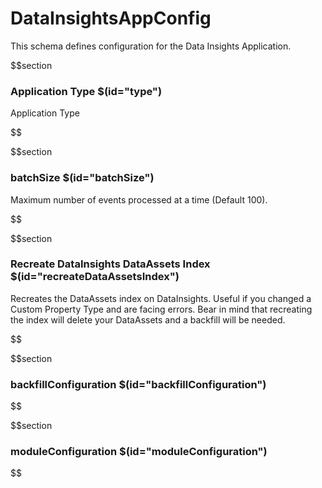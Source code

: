 # DataInsightsAppConfig

This schema defines configuration for the Data Insights Application.

$$section
### Application Type $(id="type")

Application Type

$$

$$section
### batchSize $(id="batchSize")

Maximum number of events processed at a time (Default 100).

$$

$$section
### Recreate DataInsights DataAssets Index $(id="recreateDataAssetsIndex")

Recreates the DataAssets index on DataInsights. Useful if you changed a Custom Property Type and are facing errors. Bear in mind that recreating the index will delete your DataAssets and a backfill will be needed.

$$

$$section
### backfillConfiguration $(id="backfillConfiguration")

$$

$$section
### moduleConfiguration $(id="moduleConfiguration")

$$